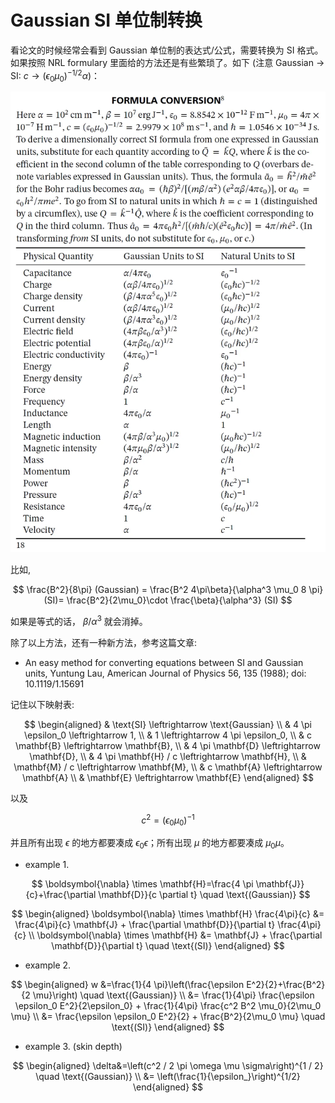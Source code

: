 # Gaussian SI 单位制转换

看论文的时候经常会看到 Gaussian 单位制的表达式/公式，需要转换为 SI 格式。如果按照 NRL formulary 里面给的方法还是有些繁琐了。如下 (注意 Gaussian $\rightarrow$ SI: $c \rightarrow (\epsilon_0\mu_0)^{-1/2}\alpha$)：

![输入图片说明](https://github.com/ymma98/picx-images-hosting/raw/master/20241021/image.6m3w9oju91.webp)

比如,
 
$$
\frac{B^2}{8\pi} (Gaussian) = \frac{B^2 4\pi\beta}{\alpha^3 \mu_0 8 \pi} (SI)= \frac{B^2}{2\mu_0}\cdot \frac{\beta}{\alpha^3} (SI)
$$

如果是等式的话， $\beta/\alpha^3$ 就会消掉。

除了以上方法，还有一种新方法，参考这篇文章:
* An easy method for converting equations between SI and Gaussian units, Yuntung Lau, American Journal of Physics 56, 135 (1988); doi: 10.1119/1.15691

记住以下映射表:

$$
\begin{aligned}
& \text{SI} \leftrightarrow \text{Gaussian} \\
& 4 \pi \epsilon_0 \leftrightarrow 1, \\
& 1 \leftrightarrow 4 \pi \epsilon_0, \\
& c \mathbf{B} \leftrightarrow \mathbf{B}, \\
& 4 \pi \mathbf{D} \leftrightarrow \mathbf{D}, \\
& 4 \pi \mathbf{H} / c \leftrightarrow \mathbf{H}, \\
& \mathbf{M} / c \leftrightarrow \mathbf{M}, \\
& c \mathbf{A} \leftrightarrow  \mathbf{A} \\
& \mathbf{E} \leftrightarrow \mathbf{E}
\end{aligned}
$$

以及

$$
c^2=\left(\epsilon_0 \mu_0\right)^{-1}
$$

并且所有出现 $\epsilon$ 的地方都要凑成 $\epsilon_0 \epsilon$；所有出现 $\mu$ 的地方都要凑成 $\mu_0 \mu$。


* example 1.

$$
\boldsymbol{\nabla} \times \mathbf{H}=\frac{4 \pi \mathbf{J}}{c}+\frac{\partial \mathbf{D}}{c \partial t} \quad \text{(Gaussian)}
$$

$$
\begin{aligned}
\boldsymbol{\nabla} \times \mathbf{H} \frac{4\pi}{c} &= \frac{4\pi}{c} \mathbf{J} + \frac{\partial \mathbf{D}}{\partial t} \frac{4\pi}{c} \\
\boldsymbol{\nabla} \times \mathbf{H} &= \mathbf{J} + \frac{\partial \mathbf{D}}{\partial t}  \quad \text{(SI)}
\end{aligned}
$$

* example 2.

$$
\begin{aligned}
w &=\frac{1}{4 \pi}\left(\frac{\epsilon E^2}{2}+\frac{B^2}{2 \mu}\right) \quad \text{(Gaussian)} \\
&= \frac{1}{4\pi} \frac{\epsilon \epsilon_0 E^2}{2\epsilon_0} + \frac{1}{4\pi} \frac{c^2 B^2 \mu_0}{2\mu_0 \mu} \\
&= \frac{\epsilon \epsilon_0 E^2}{2} + \frac{B^2}{2\mu_0 \mu} \quad \text{(SI)}
\end{aligned}
$$


* example 3. (skin depth)

$$
\begin{aligned}
\delta&=\left(c^2 / 2 \pi \omega \mu \sigma\right)^{1 / 2} \quad \text{(Gaussian)} \\
&= \left(\frac{1}{\epsilon_}\right)^{1/2}
\end{aligned}
$$



<!--stackedit_data:
eyJoaXN0b3J5IjpbODM0MTU5NDYzLC0xMDUzODIxMDE0LDY3Nz
QwMzg2LDIwMzM4ODcyODYsMTY1NzgwNjExNywxNjgyNzc1ODkx
LDIxMTM5MjA4NjhdfQ==
-->